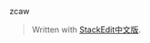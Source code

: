 
zcaw

> Written with [StackEdit中文版](https://stackedit.cn/).
<!--stackedit_data:
eyJoaXN0b3J5IjpbLTE3MjY3MjU1MThdfQ==
-->